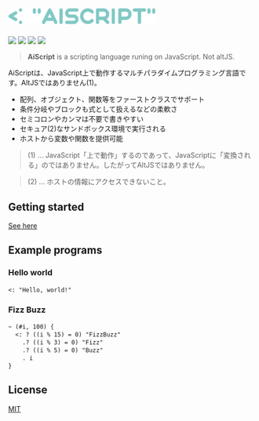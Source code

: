 <h1><img src="./aiscript.svg" alt="AiScript" width="300"></h1>

[![](https://img.shields.io/npm/v/@syuilo/aiscript.svg?style=flat-square)](https://www.npmjs.com/package/@syuilo/aiscript)
![](https://github.com/syuilo/aiscript/workflows/ci/badge.svg)
[![](https://img.shields.io/badge/license-MIT-444444.svg?style=flat-square)](http://opensource.org/licenses/MIT)
[![](https://img.shields.io/badge/PRs-welcome-brightgreen.svg?style=flat-square&logo=github)](http://makeapullrequest.com)

> **AiScript** is a scripting language runing on JavaScript. Not altJS.

AiScriptは、JavaScript上で動作するマルチパラダイムプログラミング言語です。AltJSではありません(1)。

* 配列、オブジェクト、関数等をファーストクラスでサポート
* 条件分岐やブロックも式として扱えるなどの柔軟さ
* セミコロンやカンマは不要で書きやすい
* セキュア(2)なサンドボックス環境で実行される
* ホストから変数や関数を提供可能

> (1) ... JavaScript「上で動作」するのであって、JavaScriptに「変換される」のではありません。したがってAltJSではありません。

> (2) ... ホストの情報にアクセスできないこと。

## Getting started
[See here](./docs/get-started.md)

## Example programs
### Hello world
```
<: "Hello, world!"
```

### Fizz Buzz
```
~ (#i, 100) {
  <: ? ((i % 15) = 0) "FizzBuzz"
    .? ((i % 3) = 0) "Fizz"
    .? ((i % 5) = 0) "Buzz"
    . i
}
```

## License
[MIT](LICENSE)
